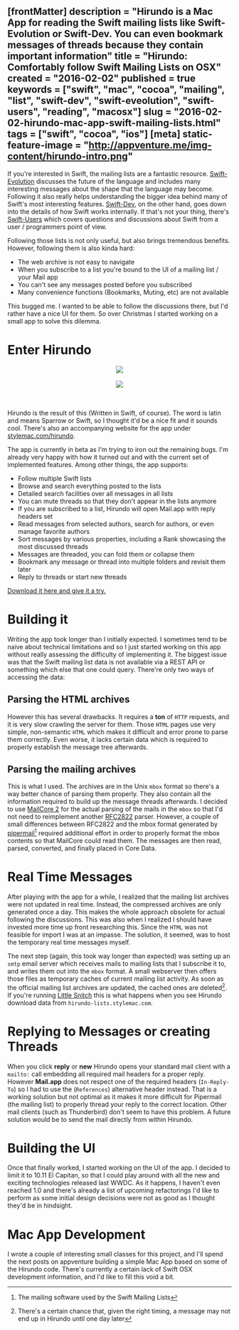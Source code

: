 [frontMatter]
description = "Hirundo is a Mac App for reading the Swift mailing lists like Swift-Evolution or Swift-Dev. You can even bookmark messages of threads because they contain important information"
title = "Hirundo: Comfortably follow Swift Mailing Lists on OSX"
created = "2016-02-02"
published = true
keywords = ["swift", "mac", "cocoa", "mailing", "list", "swift-dev", "swift-eveolution", "swift-users", "reading", "macosx"]
slug = "2016-02-02-hirundo-mac-app-swift-mailing-lists.html"
tags = ["swift", "cocoa", "ios"]
[meta]
static-feature-image = "http://appventure.me/img-content/hirundo-intro.png"
---

If you\'re interested in Swift, the mailing lists are a fantastic
resource.
[Swift-Evolution](https://lists.swift.org/mailman/listinfo/swift-evolution)
discusses the future of the language and includes many interesting
messages about the shape that the language may become. Following it also
really helps understanding the bigger idea behind many of Swift\'s most
interesting features.
[Swift-Dev](https://lists.swift.org/mailman/listinfo/swift-dev), on the
other hand, goes down into the details of how Swift works internally. If
that\'s not your thing, there\'s
[Swift-Users](https://lists.swift.org/mailman/listinfo/swift-users)
which covers questions and discussions about Swift from a user /
programmers point of view.

Following those lists is not only useful, but also brings tremendous
benefits. However, following them is also kinda hard:

-   The web archive is not easy to navigate
-   When you subscribe to a list you\'re bound to the UI of a mailing
    list / your Mail app
-   You can\'t see any messages posted before you subscribed
-   Many convenience functions (Bookmarks, Muting, etc) are not
    available

This bugged me. I wanted to be able to follow the discussions there, but
I\'d rather have a nice UI for them. So over Christmas I started working
on a small app to solve this dilemma.

# Enter **Hirundo**

<div align="center">
<a href="https://stylemac.com/hirundo">
<img src="/img-content/hirundo-title.png" srcset="/img-content/hirundo-title@2x.png 2x" /><br/>
<br/>
<img src="https://stylemac.com/hirundo/gallery/teaser1-full.png" srcset="https://stylemac.com/hirundo/gallery/teaser1-full@2x.png 2x" />
</a>
<br/>
<br/>
<br/>
</div>

Hirundo is the result of this (Written in Swift, of course). The word is
latin and means Sparrow or Swift, so I thought it\'d be a nice fit and
it sounds cool. There\'s also an accompanying website for the app under
[stylemac.com/hirundo](https://stylemac.com/hirundo).

The app is currently in beta as I\'m trying to iron out the remaining
bugs. I\'m already very happy with how it turned out and with the
current set of implemented features. Among other things, the app
supports:

-   Follow multiple Swift lists
-   Browse and search everything posted to the lists
-   Detailed search facilities over all messages in all lists
-   You can mute threads so that they don\'t appear in the lists anymore
-   If you are subscribed to a list, Hirundo will open Mail.app with
    reply headers set
-   Read messages from selected authors, search for authors, or even
    manage favorite authors
-   Sort messages by various properties, including a Rank showcasing the
    most discussed threads
-   Messages are threaded, you can fold them or collapse them
-   Bookmark any message or thread into multiple folders and revisit
    them later
-   Reply to threads or start new threads

[Download it here and give it a try.](https://stylemac.com/hirundo)

# Building it

Writing the app took longer than I initially expected. I sometimes tend
to be naive about technical limitations and so I just started working on
this app without really assessing the difficulty of implementing it. The
biggest issue was that the Swift mailing list data is not available via
a REST API or something which else that one could query. There\'re only
two ways of accessing the data:

## Parsing the HTML archives

However this has several drawbacks. It requires a **ton** of `HTTP`
requests, and it is very slow crawling the server for them. Those `HTML`
pages use very simple, non-semantic `HTML` which makes it difficult and
error prone to parse them correctly. Even worse, it lacks certain data
which is required to properly establish the message tree afterwards.

## Parsing the mailing archives

This is what I used. The archives are in the Unix `mbox` format so
there\'s a way better chance of parsing them properly. They also contain
all the information required to build up the message threads afterwards.
I decided to use [MailCore 2](https://github.com/MailCore/mailcore2) for
the actual parsing of the mails in the `mbox` so that I\'d not need to
reimplement another [RFC2822](https://tools.ietf.org/html/rfc2822)
parser. However, a couple of small differences between RFC2822 and the
mbox format generated by
[pipermail](https://en.wikipedia.org/wiki/GNU_Mailman)[^1] required
additional effort in order to properly format the mbox contents so that
MailCore could read them. The messages are then read, parsed, converted,
and finally placed in Core Data.

# Real Time Messages

After playing with the app for a while, I realized that the mailing list
archives were not updated in real time. Instead, the compressed archives
are only generated once a day. This makes the whole approach obsolete
for actual following the discussions. This was also when I realized I
should have invested more time up front researching this. Since the
`HTML` was not feasible for import I was at an impasse. The solution, it
seemed, was to host the temporary real time messages myself.

The next step (again, this took way longer than expected) was setting up
an `smtp` email server which receives mails to mailing lists that I
subscribe it to, and writes them out into the `mbox` format. A small
webserver then offers those files as temporary caches of current mailing
list activity. As soon as the official mailing list archives are
updated, the cached ones are deleted[^2]. If you\'re running [Little
Snitch](https://www.obdev.at/products/littlesnitch/index.html) this is
what happens when you see Hirundo download data from
`hirundo-lists.stylemac.com`.

# Replying to Messages or creating Threads

When you click **reply** or **new** Hirundo opens your standard mail
client with a `mailto:` call embedding all required mail headers for a
proper reply. However **Mail.app** does not respect one of the required
headers (`In-Reply-To`) so I had to use the (`References`) alternative
header instead. That is a working solution but not optimal as it makes
it more difficult for Pipermail (the mailing list) to properly thread
your reply to the correct location. Other mail clients (such as
Thunderbird) don\'t seem to have this problem. A future solution would
be to send the mail directly from within Hirundo.

# Building the UI

Once that finally worked, I started working on the UI of the app. I
decided to limit it to 10.11 El Capitan, so that I could play around
with all the new and exciting technologies released last WWDC. As it
happens, I haven\'t even reached 1.0 and there\'s already a list of
upcoming refactorings I\'d like to perform as some initial design
decisions were not as good as I thought they\'d be in hindsight.

# Mac App Development

I wrote a couple of interesting small classes for this project, and
I\'ll spend the next posts on appventure building a simple Mac App based
on some of the Hirundo code. There\'s currently a certain lack of Swift
OSX development information, and I\'d like to fill this void a bit.

[^1]: The mailing software used by the Swift Mailing Lists

[^2]: There\'s a certain chance that, given the right timing, a message
    may not end up in Hirundo until one day later
